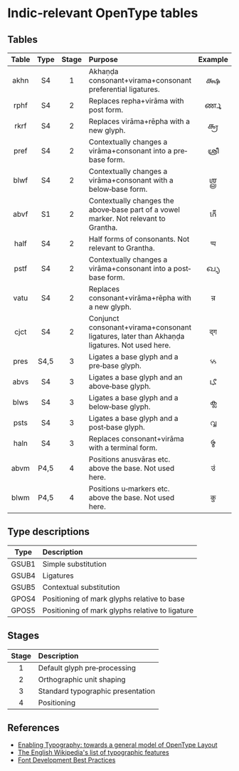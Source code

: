 # Indic‐relevant OpenType tables

## Tables

| Table | Type | Stage | Purpose | Example |
| :---: | :--: | :---: | :-------| :-----: |
| akhn  | S4   | 1     | Akhaṇḍa consonant+virama+consonant preferential ligatures. | 𑌕𑍍𑌷 |
| rphf  | S4   | 2     | Replaces repha+virāma with post form. | 𑌰𑍍𑌣 |
| rkrf  | S4   | 2     | Replaces virāma+rēpha with a new glyph. | 𑌕𑍍𑌰 |
| pref  | S4   | 2     | Contextually changes a virāma+consonant into a pre‐base form. | ശ്രീ |
| blwf  | S4   | 2     | Contextually changes a virāma+consonant with a below‐base form. | 𑌶𑍍𑌲 |
| abvf  | S1   | 2     | Contextually changes the above‐base part of a vowel marker. Not relevant to Grantha. | កើ |
| half  | S4   | 2     | Half forms of consonants. Not relevant to Grantha. | प्प |
| pstf  | S4   | 2     | Contextually changes a virāma+consonant into a post‐base form. | 𑌖𑍍𑌯|
| vatu  | S4   | 2     | Replaces consonant+virāma+rēpha with a new glyph. | न्र |
| cjct  | S4   | 2     | Conjunct consonant+virama+consonant ligatures, later than Akhaṇḍa ligatures. Not used here. | द्ग |
| pres  | S4,5 | 3     | Ligates a base glyph and a pre‐base glyph. | ક્ક |
| abvs  | S4   | 3     | Ligates a base glyph and an above‐base glyph. | 𑌟𑍀 |
| blws  | S4   | 3     | Ligates a base glyph and a below‐base glyph. | ക്ല |
| psts  | S4   | 3     | Ligates a base glyph and a post‐base glyph. | വ്വ |
| haln  | S4   | 3     | Replaces consonant+virāma with a terminal form. | 𑌮𑍍 |
| abvm  | P4,5 | 4     | Positions anusvāras etc. above the base. Not used here. | उं |
| blwm  | P4,5 | 4     | Positions u‐markers etc. above the base. Not used here. | कु |

## Type descriptions

| Type  | Description |
| :---: | :---------- |
| GSUB1 | Simple substitution |
| GSUB4 | Ligatures |
| GSUB5 | Contextual substitution |
| GPOS4 | Positioning of mark glyphs relative to base |
| GPOS5 | Positioning of mark glyphs relative to ligature |

## Stages

| Stage | Description |
| :---: | :---------- |
| 1     | Default glyph pre‐processing |
| 2     | Orthographic unit shaping |
| 3     | Standard typographic presentation |
| 4     | Positioning |

## References

* [Enabling Typography: towards a general model of OpenType Layout](http://tiro.com/John/Enabling_Typography_(OTL).pdf)
* [The English Wikipedia's list of typographic features](https://en.wikipedia.org/wiki/List_of_typographic_features)
* [Font Development Best Practices](https://silnrsi.github.io/FDBP/en-US/OpenType.html)
